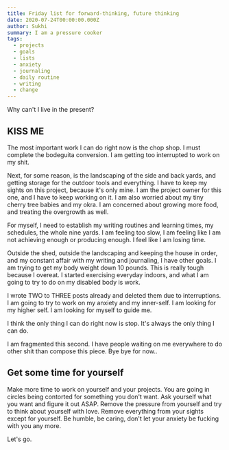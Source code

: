 ```yaml
---
title: Friday list for forward-thinking, future thinking
date: 2020-07-24T00:00:00.000Z
author: Sukhi
summary: I am a pressure cooker
tags:
  - projects
  - goals
  - lists
  - anxiety
  - journaling
  - daily routine
  - writing
  - change
---
```

Why can't I live in the present?

## KISS ME

The most important work I can do right now is the chop shop. I must complete the bodeguita conversion. I am getting too interrupted to work on my shit.

Next, for some reason, is the landscaping of the side and back yards, and getting storage for the outdoor tools and everything. I have to keep my sights on this project, because it's only mine. I am the project owner for this one, and I have to keep working on it. I am also worried about my tiny cherry tree babies and my okra. I am concerned about growing more food, and treating the overgrowth as well.

For myself, I need to establish my writing routines and learning times, my schedules, the whole nine yards. I am feeling too slow, I am feeling like I am not achieving enough or producing enough. I feel like I am losing time.

Outside the shed, outside the landscaping and keeping the house in order, and my constant affair with my writing and journaling, I have other goals. I am trying to get my body weight down 10 pounds. This is really tough because I overeat. I started exercising everyday indoors, and what I am going to try to do on my disabled body is work. 

I wrote TWO to THREE posts already and deleted them due to interruptions. I am going to try to work on my anxiety and my inner-self. I am looking for my higher self. I am looking for myself to guide me. 

I think the only thing I can do right now is stop. It's always the only thing I can do.

I am fragmented this second. I have people waiting on me everywhere to do other shit than compose this piece. Bye bye for now..

## Get some time for yourself

Make more time to work on yourself and your projects. You are going in circles being contorted for something you don't want. Ask yourself what you want and figure it out ASAP. Remove the pressure from yourself and try to think about yourself with love. Remove everything from your sights except for yourself. Be humble, be caring, don't let your anxiety be fucking with you any more.

Let's go.
